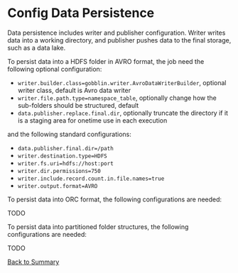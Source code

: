 # Config Data Persistence

Data persistence includes writer and publisher configuration. Writer writes data into a working directory, and publisher
pushes data to the final storage, such as a data lake. 

To persist data into a HDFS folder in AVRO format, the job need the following optional configuration: 

- `writer.builder.class=gobblin.writer.AvroDataWriterBuilder`, optional writer class, default is Avro data writer
- `writer.file.path.type=namespace_table`, optionally change how the sub-folders should be structured, default
- `data.publisher.replace.final.dir`, optionally truncate the directory if it is a staging area for onetime use in each execution
  
and the following standard configurations:

- `data.publisher.final.dir=/path`
- `writer.destination.type=HDFS`
- `writer.fs.uri=hdfs://host:port`
- `writer.dir.permissions=750`
- `writer.include.record.count.in.file.names=true`
- `writer.output.format=AVRO`

To persist data into ORC format, the following configurations are needed:

TODO

To persist data into partitioned folder structures, the following configurations are needed:

TODO

[Back to Summary](summary.md#config-data-persistence)
